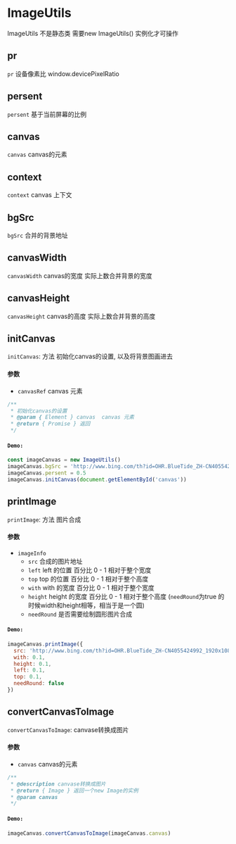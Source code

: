 # ImageUtils
ImageUtils 不是静态类  需要new ImageUtils() 实例化才可操作

## pr
`pr` 设备像素比 window.devicePixelRatio

## persent
`persent` 基于当前屏幕的比例

## canvas
`canvas` canvas的元素

## context
`context` canvas 上下文

## bgSrc
`bgSrc` 合并的背景地址

## canvasWidth
`canvasWidth` canvas的宽度  实际上数合并背景的宽度

## canvasHeight
`canvasHeight` canvas的高度  实际上数合并背景的高度

## initCanvas
`initCanvas`: 方法 初始化canvas的设置, 以及将背景图画进去
#### 参数
- `canvasRef` canvas 元素
```js
/**
 * 初始化canvas的设置
 * @param { Element } canvas  canvas 元素
 * @return { Promise } 返回
 */
```
#### `Demo:`
```js
const imageCanvas = new ImageUtils()
imageCanvas.bgSrc = 'http://www.bing.com/th?id=OHR.BlueTide_ZH-CN4055424992_1920x1080.jpg'
imageCanvas.persent = 0.5
imageCanvas.initCanvas(document.getElementById('canvas'))
```

## printImage
`printImage`: 方法 图片合成
#### 参数
- `imageInfo`
  - `src` 合成的图片地址
  - `left` left 的位置 百分比 0 - 1 相对于整个宽度
  - `top` top 的位置 百分比 0 - 1 相对于整个高度
  - `with` with 的宽度 百分比 0 - 1  相对于整个宽度
  - `height` height 的宽度 百分比 0 - 1 相对于整个高度 (`needRound`为true 的时候width和height相等，相当于是一个圆)
  - `needRound` 是否需要绘制圆形图片合成
#### `Demo:`
```js
imageCanvas.printImage({
  src: 'http://www.bing.com/th?id=OHR.BlueTide_ZH-CN4055424992_1920x1080.jpg',
  with: 0.1,
  height: 0.1,
  left: 0.1,
  top: 0.1,
  needRound: false
})
```

## convertCanvasToImage
`convertCanvasToImage`: canvase转换成图片
#### 参数
- `canvas` canvas的元素
```js
/**
 * @description canvase转换成图片
 * @return { Image } 返回一个new Image的实例
 * @param canvas 
 */
```
#### `Demo:`
```js
imageCanvas.convertCanvasToImage(imageCanvas.canvas)
```
